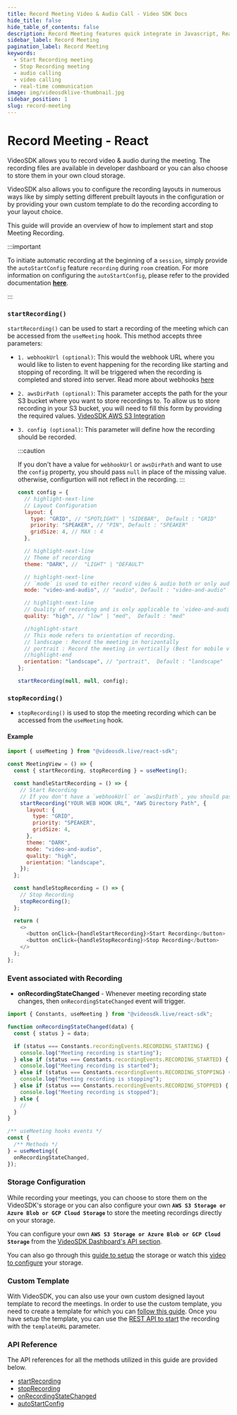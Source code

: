 ```yaml
---
title: Record Meeting Video & Audio Call - Video SDK Docs
hide_title: false
hide_table_of_contents: false
description: Record Meeting features quick integrate in Javascript, React JS, Android, IOS, React Native, Flutter with Video SDK to add live video & audio conferencing to your applications.
sidebar_label: Record Meeting
pagination_label: Record Meeting
keywords:
  - Start Recording meeting
  - Stop Recording meeting
  - audio calling
  - video calling
  - real-time communication
image: img/videosdklive-thumbnail.jpg
sidebar_position: 1
slug: record-meeting
---
```


# Record Meeting - React

VideoSDK allows you to record video & audio during the meeting. The recording files are available in developer dashboard or you can also choose to store them in your own cloud storage.

VideoSDK also allows you to configure the recording layouts in numerous ways like by simply setting different prebuilt layouts in the configuration or by providing your own custom template to do the recording according to your layout choice.

This guide will provide an overview of how to implement start and stop Meeting Recording.

:::important

To initiate automatic recording at the beginning of a `session`, simply provide the `autoStartConfig` feature `recording` during `room` creation. For more information on configuring the `autoStartConfig`, please refer to the provided documentation **[<u>here</u>](/api-reference/realtime-communication/create-room#autoStartConfig)**.

:::

### `startRecording()`

`startRecording()` can be used to start a recording of the meeting which can be accessed from the `useMeeting` hook. This method accepts three parameters:

- `1. webhookUrl (optional)`: This would the webhook URL where you would like to listen to event happening for the recording like starting and stopping of recording. It will be triggered when the recording is completed and stored into server. Read more about webhooks [here](https://en.wikipedia.org/wiki/Webhook)

- `2. awsDirPath (optional)`: This parameter accepts the path for the your S3 bucket where you want to store recordings to. To allow us to store recording in your S3 bucket, you will need to fill this form by providing the required values. [VideoSDK AWS S3 Integration](/docs/tutorials/user-dashboard/recording-storage-config)

- `3. config (optional)`: This parameter will define how the recording should be recorded.

  :::caution

  If you don't have a value for `webhookUrl` or `awsDirPath` and want to use the `config` property, you should pass `null` in place of the missing value. otherwise, configurtion will not reflect in the recording.
  :::

  ```js
  const config = {
    // highlight-next-line
    // Layout Configuration
    layout: {
      type: "GRID", // "SPOTLIGHT" | "SIDEBAR",  Default : "GRID"
      priority: "SPEAKER", // "PIN", Default : "SPEAKER"
      gridSize: 4, // MAX : 4
    },

    // highlight-next-line
    // Theme of recording
    theme: "DARK", //  "LIGHT" | "DEFAULT"

    // highlight-next-line
    // `mode` is used to either record video & audio both or only audio.
    mode: "video-and-audio", // "audio", Default : "video-and-audio"

    // highlight-next-line
    // Quality of recording and is only applicable to `video-and-audio` type mode.
    quality: "high", // "low" | "med",  Default : "med"

    //highlight-start
    // This mode refers to orientation of recording.
    // landscape : Record the meeting in horizontally
    // portrait : Record the meeting in vertically (Best for mobile view)
    //highlight-end
    orientation: "landscape", // "portrait",  Default : "landscape"
  };

  startRecording(null, null, config);
  ```

### `stopRecording()`

- `stopRecording()` is used to stop the meeting recording which can be accessed from the `useMeeting` hook.

#### Example

```js
import { useMeeting } from "@videosdk.live/react-sdk";

const MeetingView = () => {
  const { startRecording, stopRecording } = useMeeting();

  const handleStartRecording = () => {
    // Start Recording
    // If you don't have a `webhookUrl` or `awsDirPath`, you should pass null.
    startRecording("YOUR WEB HOOK URL", "AWS Directory Path", {
      layout: {
        type: "GRID",
        priority: "SPEAKER",
        gridSize: 4,
      },
      theme: "DARK",
      mode: "video-and-audio",
      quality: "high",
      orientation: "landscape",
    });
  };

  const handleStopRecording = () => {
    // Stop Recording
    stopRecording();
  };

  return (
    <>
      <button onClick={handleStartRecording}>Start Recording</button>
      <button onClick={handleStopRecording}>Stop Recording</button>
    </>
  );
};
```

### Event associated with Recording

- **onRecordingStateChanged** - Whenever meeting recording state changes, then `onRecordingStateChanged` event will trigger.

```js
import { Constants, useMeeting } from "@videosdk.live/react-sdk";

function onRecordingStateChanged(data) {
  const { status } = data;

  if (status === Constants.recordingEvents.RECORDING_STARTING) {
    console.log("Meeting recording is starting");
  } else if (status === Constants.recordingEvents.RECORDING_STARTED) {
    console.log("Meeting recording is started");
  } else if (status === Constants.recordingEvents.RECORDING_STOPPING) {
    console.log("Meeting recording is stopping");
  } else if (status === Constants.recordingEvents.RECORDING_STOPPED) {
    console.log("Meeting recording is stopped");
  } else {
    //
  }
}

/** useMeeting hooks events */
const {
  /** Methods */
} = useMeeting({
  onRecordingStateChanged,
});
```

### Storage Configuration

While recording your meetings, you can choose to store them on the VideoSDK's storage or you can also configure your own **`AWS S3 Storage or Azure Blob or GCP Cloud Storage`** to store the meeting recordings directly on your storage.

You can configure your own **`AWS S3 Storage or Azure Blob or GCP Cloud Storage`** from the [VideoSDK Dashboard's API section](https://app.videosdk.live/api-keys).

You can also go through this [guide to setup](/docs/tutorials/user-dashboard/recording-storage-config) the storage or watch this [video to configure](https://www.loom.com/share/23a2617f824a4a5da004d14d1a541a9d) your storage.

### Custom Template

With VideoSDK, you can also use your own custom designed layout template to record the meetings. In order to use the custom template, you need to create a template for which you can [follow this guide](/react/guide/interactive-live-streaming/custom-template). Once you have setup the template, you can use the [REST API to start](/api-reference/realtime-communication/start-recording) the recording with the `templateURL` parameter.

### API Reference

The API references for all the methods utilized in this guide are provided below.

- [startRecording](/react/api/sdk-reference/use-meeting/methods#startrecording)
- [stopRecording](/react/api/sdk-reference/use-meeting/methods#stoprecording)
- [onRecordingStateChanged](/react/api/sdk-reference/use-meeting/events#onrecordingstatechanged)
- [autoStartConfig](/api-reference/realtime-communication/create-room#autoStartConfig)
